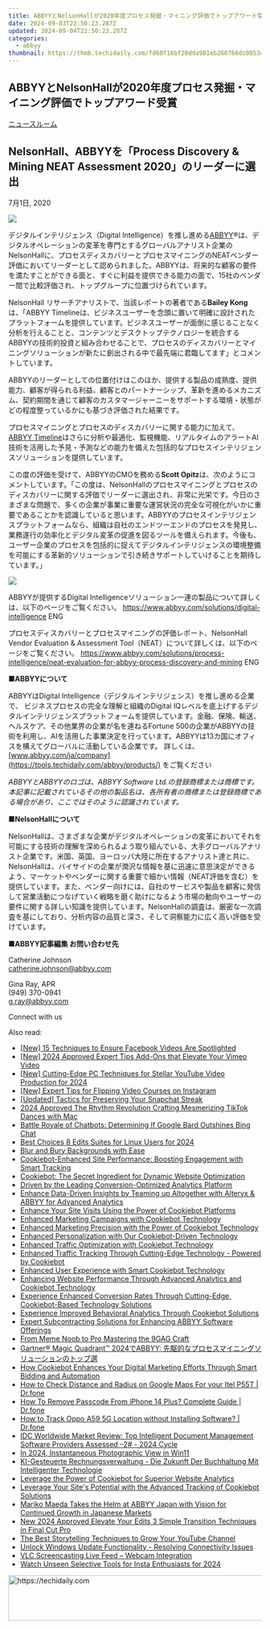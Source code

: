 ```yaml
---
title: ABBYYとNelsonHallが2020年度プロセス発掘・マイニング評価でトップアワード受賞
date: 2024-09-03T22:50:23.287Z
updated: 2024-09-04T22:50:23.287Z
categories:
  - abbyy
thumbnail: https://thmb.techidaily.com/fd60f16bf20dda981eb260766dc085349ba6360b3659bdf5766d705fbc85be65.jpg
---
```


## ABBYYとNelsonHallが2020年度プロセス発掘・マイニング評価でトップアワード受賞

[ニュースルーム](https://tools.techidaily.com/abbyy/products/)

## NelsonHall、ABBYYを「Process Discovery & Mining NEAT Assessment 2020」のリーダーに選出

7月1日, 2020

![](https://content.abbyy.com/-/media/project/abbyy/abbyy/branchtemplates/shutterstock_1272462163_1296-x-729.jpg?h=729&iar=0&w=1296)

デジタルインテリジェンス（Digital Intelligence）を推し進める[ABBYY](https://tools.techidaily.com/abbyy/products/)®は、デジタルオペレーションの変革を専門とするグローバルアナリスト企業のNelsonHallに、プロセスディスカバリーとプロセスマイニングのNEATベンダー評価においてリーダーとして認められました。ABBYYは、将来的な顧客の要件を満たすことができる面と、すぐに利益を提供できる能力の面で、15社のベンダー間で比較評価され、トップグループに位置づけられています。

NelsonHall リサーチアナリストで、当該レポートの著者である**Bailey Kong**は、「ABBYY Timelineは、ビジネスユーザーを念頭に置いて明確に設計されたプラットフォームを提供しています。ビジネスユーザーが面倒に感じることなく分析を行えることと、コンテンツとデスクトップテクノロジーを統合するABBYYの技術的投資と組み合わせることで、プロセスのディスカバリーとマイニングソリューションが新たに創出される中で最先端に君臨してます」とコメントしています。

ABBYYのリーダーとしての位置付けはこのほか、提供する製品の成熟度、提供能力、顧客が得られる利益、顧客とのパートナーシップ、革新を進めるメカニズム、契約期間を通じて顧客のカスタマージャーニーをサポートする環境・状態がどの程度整っているかにも基づき評価された結果です。

プロセスマイニングとプロセスのディスカバリーに関する能力に加えて、 [ABBYY Timeline](https://tools.techidaily.com/abbyy/products/)はさらに分析や最適化、監視機能、リアルタイムのアラートAI技術を活用した予見・予測などの能力を備えた包括的なプロセスインテリジェンスソリューションを提供しています。 

この度の評価を受けて、ABBYYのCMOを務める**Scott Opitz**は、次のようにコメントしています。「この度は、NelsonHallのプロセスマイニングとプロセスのディスカバリーに関する評価でリーダーに選出され、非常に光栄です。今日のさまざまな問題で、多くの企業が事業に重要な運営状況の完全な可視化がいかに重要であることかを認識していると思います。ABBYYのプロセスインテリジェンスプラットフォームなら、組織は自社のエンドツーエンドのプロセスを発見し、業務遂行の効率化とデジタル変革の促進を図るツールを備えられます。今後も、ユーザー企業のプロセスを包括的に捉えてデジタルインテリジェンスの環境整備を可能にする革新的ソリューションで引き続きサポートしていけることを期待しています。」

![](https://static1.abbyy.com/abbyycommedia/28790/pdm-overall-final.png)

ABBYYが提供するDigital Intelligenceソリューション一連の製品について詳しくは、以下のページをご覧ください。 <https://www.abbyy.com/solutions/digital-intelligence> ENG

プロセスディスカバリーとプロセスマイニングの評価レポート、NelsonHall Vendor Evaluation & Assessment Tool（NEAT）について詳しくは、以下のページをご覧ください。 <https://www.abbyy.com/solutions/process-intelligence/neat-evaluation-for-abbyy-process-discovery-and-mining> ENG   

**■ABBYYについて**

ABBYYはDigital Intelligence（デジタルインテリジェンス）を推し進める企業で、 ビジネスプロセスの完全な理解と組織のDigital IQレベルを底上げするデジタルインテリジェンスプラットフォームを提供しています。金融、保険、輸送、ヘルスケア、その他業界の企業が名を連ねるFortune 500の企業がABBYYの技術を利用し、AIを活用した事業決定を行っています。ABBYYは13カ国にオフィスを構えてグローバルに活動している企業です。 詳しくは、[www.abbyy.com/ja/company](https://tools.techidaily.com/abbyy/products/) をご覧ください

_ABBYYとABBYYのロゴは、ABBYY Software Ltd.の登録商標または商標です。本記事に記載されているその他の製品名は、各所有者の商標または登録商標である場合があり、ここではそのように認識されています。_

■**NelsonHallについて**

NelsonHallは、さまざまな企業がデジタルオペレーションの変革においてそれを可能にする技術の理解を深められるよう取り組んでいる、大手グローバルアナリスト企業です。米国、英国、ヨーロッパ大陸に所在するアナリスト達と共に、NelsonHallは、バイサイドの企業が潤沢な情報を基に迅速に意思決定ができるよう、マーケットやベンダーに関する重要で細かい情報（NEAT評価を含む）を提供しています。また、ベンダー向けには、自社のサービスや製品を顧客に発信して営業活動につなげていく戦略を磨く助けになるよう市場の動向やユーザーの要件に関する詳しい知識を提供しています。NelsonHallの調査は、厳密な一次調査を基にしており、分析内容の品質と深さ、そして洞察能力に広く高い評価を受けています。

**■ABBYY記事編集 お問い合わせ先**

Catherine Johnson  
[catherine.johnson@abbyy.com](https://tools.techidaily.com/abbyy/products/)

Gina Ray, APR  
(949) 370-0941  
[g.ray@abbyy.com](https://tools.techidaily.com/abbyy/products/)

Connect with us

<ins class="adsbygoogle"
     style="display:block"
     data-ad-format="autorelaxed"
     data-ad-client="ca-pub-7571918770474297"
     data-ad-slot="1223367746"></ins>



<ins class="adsbygoogle"
     style="display:block"
     data-ad-client="ca-pub-7571918770474297"
     data-ad-slot="8358498916"
     data-ad-format="auto"
     data-full-width-responsive="true"></ins>

<span class="atpl-alsoreadstyle">Also read:</span>
<div><ul>
<li><a href="https://facebook-video-recording.techidaily.com/new-15-techniques-to-ensure-facebook-videos-are-spotlighted/"><u>[New] 15 Techniques to Ensure Facebook Videos Are Spotlighted</u></a></li>
<li><a href="https://vimeo-videos.techidaily.com/new-2024-approved-expert-tips-add-ons-that-elevate-your-vimeo-video/"><u>[New] 2024 Approved  Expert Tips  Add-Ons that Elevate Your Vimeo Video</u></a></li>
<li><a href="https://facebook-record-videos.techidaily.com/new-cutting-edge-pc-techniques-for-stellar-youtube-video-production-for-2024/"><u>[New] Cutting-Edge PC Techniques for Stellar YouTube Video Production for 2024</u></a></li>
<li><a href="https://instagram-video-recordings.techidaily.com/new-expert-tips-for-flipping-video-courses-on-instagram/"><u>[New] Expert Tips for Flipping Video Courses on Instagram</u></a></li>
<li><a href="https://snapchat-videos.techidaily.com/updated-tactics-for-preserving-your-snapchat-streak/"><u>[Updated] Tactics for Preserving Your Snapchat Streak</u></a></li>
<li><a href="https://tiktok-videos.techidaily.com/2024-approved-the-rhythm-revolution-crafting-mesmerizing-tiktok-dances-with-mac/"><u>2024 Approved  The Rhythm Revolution  Crafting Mesmerizing TikTok Dances with Mac</u></a></li>
<li><a href="https://tech-hub.techidaily.com/battle-royale-of-chatbots-determining-if-google-bard-outshines-bing-chat/"><u>Battle Royale of Chatbots: Determining If Google Bard Outshines Bing Chat</u></a></li>
<li><a href="https://youtube-clips.techidaily.com/best-choices-8-edits-suites-for-linux-users-for-2024/"><u>Best Choices  8 Edits Suites for Linux Users for 2024</u></a></li>
<li><a href="https://extra-information.techidaily.com/blur-and-bury-backgrounds-with-ease/"><u>Blur and Bury Backgrounds with Ease</u></a></li>
<li><a href="https://discover-advanced.techidaily.com/cookiebot-enhanced-site-performance-boosting-engagement-with-smart-tracking/"><u>Cookiebot-Enhanced Site Performance: Boosting Engagement with Smart Tracking</u></a></li>
<li><a href="https://discover-advanced.techidaily.com/cookiebot-the-secret-ingredient-for-dynamic-website-optimization/"><u>Cookiebot: The Secret Ingredient for Dynamic Website Optimization</u></a></li>
<li><a href="https://discover-advanced.techidaily.com/driven-by-the-leading-conversion-optimized-analytics-platform/"><u>Driven by the Leading Conversion-Optimized Analytics Platform</u></a></li>
<li><a href="https://discover-advanced.techidaily.com/enhance-data-driven-insights-by-teaming-up-altogether-with-alteryx-and-abbyy-for-advanced-analytics/"><u>Enhance Data-Driven Insights by Teaming up Altogether with Alteryx & ABBYY for Advanced Analytics</u></a></li>
<li><a href="https://discover-advanced.techidaily.com/enhance-your-site-visits-using-the-power-of-cookiebot-platforms/"><u>Enhance Your Site Visits Using the Power of Cookiebot Platforms</u></a></li>
<li><a href="https://discover-advanced.techidaily.com/enhanced-marketing-campaigns-with-cookiebot-technology/"><u>Enhanced Marketing Campaigns with Cookiebot Technology</u></a></li>
<li><a href="https://discover-advanced.techidaily.com/enhanced-marketing-precision-with-the-power-of-cookiebot-technology/"><u>Enhanced Marketing Precision with the Power of Cookiebot Technology</u></a></li>
<li><a href="https://discover-advanced.techidaily.com/enhanced-personalization-with-our-cookiebot-driven-technology/"><u>Enhanced Personalization with Our Cookiebot-Driven Technology</u></a></li>
<li><a href="https://discover-advanced.techidaily.com/enhanced-traffic-optimization-with-cookiebot-technology/"><u>Enhanced Traffic Optimization with Cookiebot Technology</u></a></li>
<li><a href="https://discover-advanced.techidaily.com/enhanced-traffic-tracking-through-cutting-edge-technology-powered-by-cookiebot/"><u>Enhanced Traffic Tracking Through Cutting-Edge Technology - Powered by Cookiebot</u></a></li>
<li><a href="https://discover-advanced.techidaily.com/enhanced-user-experience-with-smart-cookiebot-technology/"><u>Enhanced User Experience with Smart Cookiebot Technology</u></a></li>
<li><a href="https://discover-advanced.techidaily.com/enhancing-website-performance-through-advanced-analytics-and-cookiebot-technology/"><u>Enhancing Website Performance Through Advanced Analytics and Cookiebot Technology</u></a></li>
<li><a href="https://discover-advanced.techidaily.com/experience-enhanced-conversion-rates-through-cutting-edge-cookiebot-based-technology-solutions/"><u>Experience Enhanced Conversion Rates Through Cutting-Edge, Cookiebot-Based Technology Solutions</u></a></li>
<li><a href="https://discover-advanced.techidaily.com/experience-improved-behavioral-analytics-through-cookiebot-solutions/"><u>Experience Improved Behavioral Analytics Through Cookiebot Solutions</u></a></li>
<li><a href="https://discover-advanced.techidaily.com/expert-subcontracting-solutions-for-enhancing-abbyy-software-offerings/"><u>Expert Subcontracting Solutions for Enhancing ABBYY Software Offerings</u></a></li>
<li><a href="https://extra-hints.techidaily.com/from-meme-noob-to-pro-mastering-the-9gag-craft/"><u>From Meme Noob to Pro  Mastering the 9GAG Craft</u></a></li>
<li><a href="https://discover-advanced.techidaily.com/gartner-magic-quadrant-2024abbyy/"><u>Gartner® Magic Quadrant™ 2024でABBYY: 先駆的なプロセスマイニングソリューションのトップ選</u></a></li>
<li><a href="https://discover-advanced.techidaily.com/how-cookiebot-enhances-your-digital-marketing-efforts-through-smart-bidding-and-automation/"><u>How Cookiebot Enhances Your Digital Marketing Efforts Through Smart Bidding and Automation</u></a></li>
<li><a href="https://android-location-track.techidaily.com/how-to-check-distance-and-radius-on-google-maps-for-your-itel-p55t-drfone-by-drfone-virtual-android/"><u>How to Check Distance and Radius on Google Maps For your Itel P55T | Dr.fone</u></a></li>
<li><a href="https://iphone-unlock.techidaily.com/how-to-remove-passcode-from-iphone-14-plus-complete-guide-drfone-by-drfone-ios/"><u>How To Remove Passcode From iPhone 14 Plus? Complete Guide | Dr.fone</u></a></li>
<li><a href="https://android-location-track.techidaily.com/how-to-track-oppo-a59-5g-location-without-installing-software-drfone-by-drfone-virtual-android/"><u>How to Track Oppo A59 5G Location without Installing Software? | Dr.fone</u></a></li>
<li><a href="https://discover-advanced.techidaily.com/idc-worldwide-market-review-top-intelligent-document-management-software-providers-assessed-2-2024-cycle/"><u>IDC Worldwide Market Review: Top Intelligent Document Management Software Providers Assessed –2# - 2024 Cycle</u></a></li>
<li><a href="https://extra-support.techidaily.com/in-2024-instantaneous-photographic-view-in-win11/"><u>In 2024, Instantaneous Photographic View in Win11</u></a></li>
<li><a href="https://discover-advanced.techidaily.com/ki-gesteuerte-rechnungsverwaltung-die-zukunft-der-buchhaltung-mit-intelligenter-technologie/"><u>KI-Gesteuerte Rechnungsverwaltung - Die Zukunft Der Buchhaltung Mit Intelligenter Technologie</u></a></li>
<li><a href="https://discover-advanced.techidaily.com/leverage-the-power-of-cookiebot-for-superior-website-analytics/"><u>Leverage the Power of Cookiebot for Superior Website Analytics</u></a></li>
<li><a href="https://discover-advanced.techidaily.com/leverage-your-sites-potential-with-the-advanced-tracking-of-cookiebot-solutions/"><u>Leverage Your Site's Potential with the Advanced Tracking of Cookiebot Solutions</u></a></li>
<li><a href="https://discover-advanced.techidaily.com/mariko-maeda-takes-the-helm-at-abbyy-japan-with-vision-for-continued-growth-in-japanese-markets/"><u>Mariko Maeda Takes the Helm at ABBYY Japan with Vision for Continued Growth in Japanese Markets</u></a></li>
<li><a href="https://smart-video-creator.techidaily.com/new-2024-approved-elevate-your-edits-3-simple-transition-techniques-in-final-cut-pro/"><u>New 2024 Approved Elevate Your Edits 3 Simple Transition Techniques in Final Cut Pro</u></a></li>
<li><a href="https://youtube-tips.techidaily.com/est-storytelling-techniques-to-grow-your-youtube-channel/"><u>The Best Storytelling Techniques to Grow Your YouTube Channel</u></a></li>
<li><a href="https://common-error.techidaily.com/unlock-windows-update-functionality-resolving-connectivity-issues/"><u>Unlock Windows Update Functionality - Resolving Connectivity Issues</u></a></li>
<li><a href="https://on-screen-recording.techidaily.com/vlc-screencasting-live-feed-webcam-integration/"><u>VLC  Screencasting Live Feed – Webcam Integration</u></a></li>
<li><a href="https://instagram-videos.techidaily.com/watch-unseen-selective-tools-for-insta-enthusiasts-for-2024/"><u>Watch Unseen  Selective Tools for Insta Enthusiasts for 2024</u></a></li>
</ul></div>

<!-- affiliate ads begin -->
<a href="https://aligracehair.sjv.io/c/5597632/1880944/19272" target="_top" id="1880944">
  <img src="//a.impactradius-go.com/display-ad/19272-1880944" border="0" alt="https://techidaily.com" width="728" height="90"/>
</a>
<img height="0" width="0" src="https://aligracehair.sjv.io/i/5597632/1880944/19272" style="position:absolute;visibility:hidden;" border="0" />
<!-- affiliate ads end -->